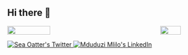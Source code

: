 ## Hi there 👋

<!--

**Here are some ideas to get you started:**

🙋‍♀️ A short introduction - what is your organization all about?
🌈 Contribution guidelines - how can the community get involved?
👩‍💻 Useful resources - where can the community find your docs? Is there anything else the community should know?
🍿 Fun facts - what does your team eat for breakfast?
🧙 Remember, you can do mighty things with the power of [Markdown](https://docs.github.com/github/writing-on-github/getting-started-with-writing-and-formatting-on-github/basic-writing-and-formatting-syntax)
-->
<div style="display: flex; justify-content: space-between;">
  <img align="left" width="44%" src="https://github-readme-stats.vercel.app/api?org=PyMath-Projects&show_icons=true&theme=radical&username=PyMath-Projects"/>
  
  <img width="30.5%" src="https://github-readme-stats.vercel.app/api/top-langs/?org=PyMath-Projects&layout=compact&username=PyMath-Projects"/> 
</div> 

<p align="left">
  <a href="http://twitter.com/SeaOatter">
    <img src="https://img.shields.io/badge/Twitter-1DA1F2?style=for-the-badge&logo=twitter&color=plum" alt="Sea Oatter's Twitter"/>
  </a>
  
  <a href="https://linkedin.com/in/mduduzimlilo/">
    <img src="https://img.shields.io/badge/LinkedIn-0077B5?style=for-the-badge&logo=linkedin&color=plum&logoColor=blue" alt="Mduduzi Mlilo's LinkedIn"/>
  </a>
</p>
